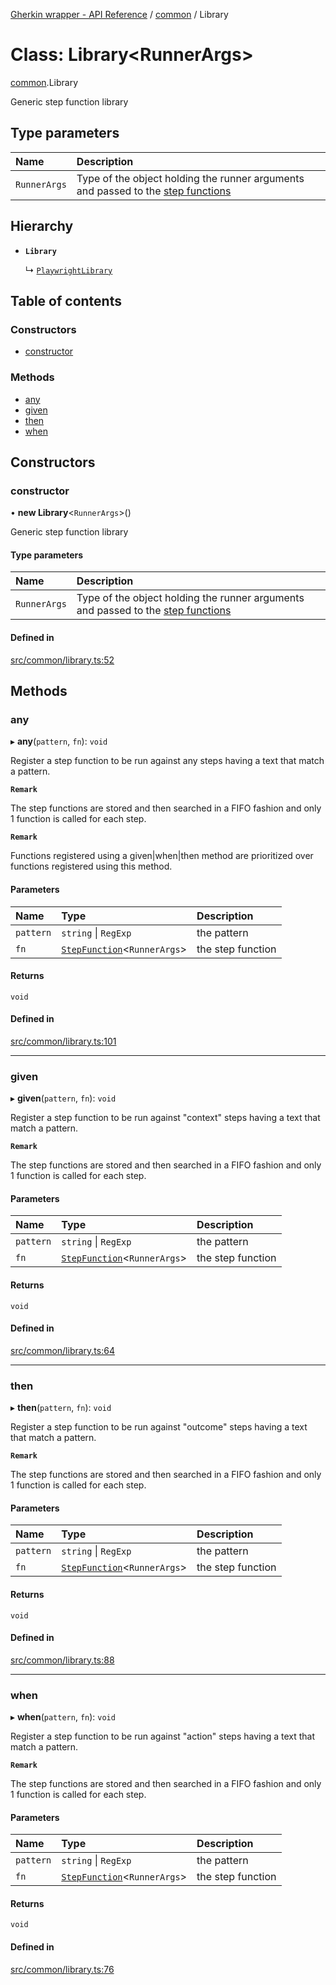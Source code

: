 [Gherkin wrapper - API Reference](../README.md) / [common](../modules/common.md) / Library

# Class: Library<RunnerArgs\>

[common](../modules/common.md).Library

Generic step function library

## Type parameters

| Name | Description |
| :------ | :------ |
| `RunnerArgs` | Type of the object holding the runner arguments and passed to the [step functions](../modules/common.md#stepfunction) |

## Hierarchy

- **`Library`**

  ↳ [`PlaywrightLibrary`](playwright.PlaywrightLibrary.md)

## Table of contents

### Constructors

- [constructor](common.Library.md#constructor)

### Methods

- [any](common.Library.md#any)
- [given](common.Library.md#given)
- [then](common.Library.md#then)
- [when](common.Library.md#when)

## Constructors

### constructor

• **new Library**<`RunnerArgs`\>()

Generic step function library

#### Type parameters

| Name | Description |
| :------ | :------ |
| `RunnerArgs` | Type of the object holding the runner arguments and passed to the [step functions](../modules/common.md#stepfunction) |

#### Defined in

[src/common/library.ts:52](https://github.com/Niitch/gherkin-wrapper/blob/c096300/src/common/library.ts#L52)

## Methods

### any

▸ **any**(`pattern`, `fn`): `void`

Register a step function to be run against any steps having a text that match a pattern.

**`Remark`**

The step functions are stored and then searched in a FIFO fashion and only 1 function is called for each step.

**`Remark`**

Functions registered using a given|when|then method are prioritized over functions registered using this method.

#### Parameters

| Name | Type | Description |
| :------ | :------ | :------ |
| `pattern` | `string` \| `RegExp` | the pattern |
| `fn` | [`StepFunction`](../modules/common.md#stepfunction)<`RunnerArgs`\> | the step function |

#### Returns

`void`

#### Defined in

[src/common/library.ts:101](https://github.com/Niitch/gherkin-wrapper/blob/c096300/src/common/library.ts#L101)

___

### given

▸ **given**(`pattern`, `fn`): `void`

Register a step function to be run against "context" steps having a text that match a pattern.

**`Remark`**

The step functions are stored and then searched in a FIFO fashion and only 1 function is called for each step.

#### Parameters

| Name | Type | Description |
| :------ | :------ | :------ |
| `pattern` | `string` \| `RegExp` | the pattern |
| `fn` | [`StepFunction`](../modules/common.md#stepfunction)<`RunnerArgs`\> | the step function |

#### Returns

`void`

#### Defined in

[src/common/library.ts:64](https://github.com/Niitch/gherkin-wrapper/blob/c096300/src/common/library.ts#L64)

___

### then

▸ **then**(`pattern`, `fn`): `void`

Register a step function to be run against "outcome" steps having a text that match a pattern.

**`Remark`**

The step functions are stored and then searched in a FIFO fashion and only 1 function is called for each step.

#### Parameters

| Name | Type | Description |
| :------ | :------ | :------ |
| `pattern` | `string` \| `RegExp` | the pattern |
| `fn` | [`StepFunction`](../modules/common.md#stepfunction)<`RunnerArgs`\> | the step function |

#### Returns

`void`

#### Defined in

[src/common/library.ts:88](https://github.com/Niitch/gherkin-wrapper/blob/c096300/src/common/library.ts#L88)

___

### when

▸ **when**(`pattern`, `fn`): `void`

Register a step function to be run against "action" steps having a text that match a pattern.

**`Remark`**

The step functions are stored and then searched in a FIFO fashion and only 1 function is called for each step.

#### Parameters

| Name | Type | Description |
| :------ | :------ | :------ |
| `pattern` | `string` \| `RegExp` | the pattern |
| `fn` | [`StepFunction`](../modules/common.md#stepfunction)<`RunnerArgs`\> | the step function |

#### Returns

`void`

#### Defined in

[src/common/library.ts:76](https://github.com/Niitch/gherkin-wrapper/blob/c096300/src/common/library.ts#L76)
